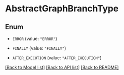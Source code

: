 # AbstractGraphBranchType

## Enum


* `ERROR` (value: `"ERROR"`)

* `FINALLY` (value: `"FINALLY"`)

* `AFTER_EXECUTION` (value: `"AFTER_EXECUTION"`)


[[Back to Model list]](../README.md#documentation-for-models) [[Back to API list]](../README.md#documentation-for-api-endpoints) [[Back to README]](../README.md)


